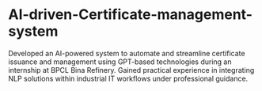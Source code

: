 # AI-driven-Certificate-management-system
Developed an AI-powered system to automate and streamline certificate issuance and management using GPT-based technologies during an internship at BPCL Bina Refinery. Gained practical experience in integrating NLP solutions within industrial IT workflows under professional guidance.
